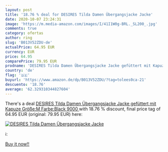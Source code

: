 ```yaml
---
layout: post
title: '18.76 % deal for DESIRES Tilda Damen Übergangsjacke Jacke'
date: 2020-10-07 23:24:31
image: 'https://m.media-amazon.com/images/I/41I1W0g-BRL._SL200_.jpg'
comments: true
category: ofertas
author: ring
slug: 'B013V52ZDU-de'
actualPrice: 64.95 EUR
currency: EUR
price: 64.95
comparePrice: 79.95 EUR
prodname: 'DESIRES Tilda Damen Übergangsjacke Jacke gefüttert mit Kapuze  Größe:M  Farbe:Black  9000 '
country: 'de'
flag: '🇩🇪'
buyurl: 'https://www.amazon.de/dp/B013V52ZDU/?tag=tolees0ca-21'
descuento: '18.76'
average: '62.329310344827604'
---
```


There's a deal [DESIRES Tilda Damen Übergangsjacke Jacke gefüttert mit Kapuze  Größe:M  Farbe:Black  9000 ](https://www.amazon.de/dp/B013V52ZDU/?tag=tolees0ca-21)  with  18.76 % discount, final price tag of  64.95 EUR (original: 79.95 EUR) here:

[![DESIRES Tilda Damen Übergangsjacke Jacke](https://m.media-amazon.com/images/I/41I1W0g-BRL._SL200_.jpg)](https://www.amazon.de/dp/B013V52ZDU/?tag=tolees0ca-21)

ℹ️:


[Buy it now!!](https://www.amazon.de/dp/B013V52ZDU/?tag=tolees0ca-21)
